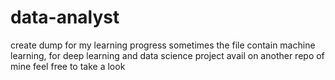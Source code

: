 # data-analyst
create dump for my learning progress
sometimes the file contain machine learning, for deep learning and data science project avail on another repo of mine feel free to take a look
